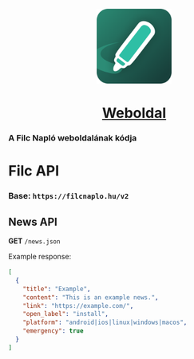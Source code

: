 <p align=center>
  <img src="docs/assets/img/android-chrome-384x384.png" width=150>
  <h1 align=center><a href="https://filcnaplo.hu">Weboldal</a></h1>
</p>

### A Filc Napló weboldalának kódja

# Filc API

### Base: `https://filcnaplo.hu/v2`

## News API

**GET** `/news.json`

Example response:

```json
[
  {
    "title": "Example",
    "content": "This is an example news.",
    "link": "https://example.com/",
    "open_label": "install",
    "platform": "android|ios|linux|windows|macos",
    "emergency": true
  }
]
```
